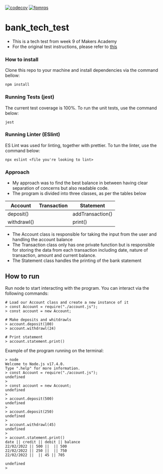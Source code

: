 [![codecov](https://codecov.io/gh/fpmrqs/bank_tech_test/branch/main/graph/badge.svg?token=ORFIJOETGF)](https://codecov.io/gh/fpmrqs/bank_tech_test)      [![fpmrqs](https://circleci.com/gh/fpmrqs/bank_tech_test.svg?style=svg)](https://app.circleci.com/pipelines/github/fpmrqs/bank_tech_test?filter=all)

# bank_tech_test

* This is a tech test from week 9 of Makers Academy
* For the original test instructions, please refer to [this](https://github.com/makersacademy/course/blob/main/individual_challenges/bank_tech_test.md)

### How to install  
Clone this repo to your machine and install dependencies via the command bellow:  
```
npm install
```

### Running Tests (jest)
The current test coverage is 100%. To run the unit tests, use the command below:  
```
jest
```

### Running Linter (ESlint)  
ES Lint was used for linting, together with prettier. To tun the linter, use the command below: 
```
npx eslint <file you're looking to lint>
```

### Approach  
* My approach was to find the best balance in between having clear separation of concerns but also readable code.
* The program is divided into three classes, as per the tables below

| Account       | Transaction   | Statement     |
| ------------- | ------------- | ------------- |
| deposit()     || addTransaction()  |
| withdrawl()   || print()  |


* The Account class is responsible for taking the input from the user and handling the account balance
* The Transaction class only has one private function but is responsible for storing the data from each transaction including date, nature of transaction, amount and current balance. 
* The Statement class handles the printing of the bank statement

## How to run
Run node to start interacting with the program. You can interact via the following commands:
```
# Load our Account class and create a new instance of it
> const Account = require("./account.js");
> const account = new Account;

# Make deposits and whitdrawls
> account.deposit(100)
> account.withdrawl(24)

# Print statement
> account.statement.print()
```
Example of the program running on the terminal:
```
> node
Welcome to Node.js v17.4.0.
Type ".help" for more information.
> const Account = require("./account.js");
undefined
> 
> const account = new Account;
undefined
> 
> account.deposit(500)
undefined
> 
> account.deposit(250)
undefined
> 
> account.withdrawl(45)
undefined
> 
> account.statement.print()
date || credit || debit || balance
22/02/2022 || 500 ||  || 500
22/02/2022 || 250 ||  || 750
22/02/2022 ||  || 45 || 705

undefined
> 
```
